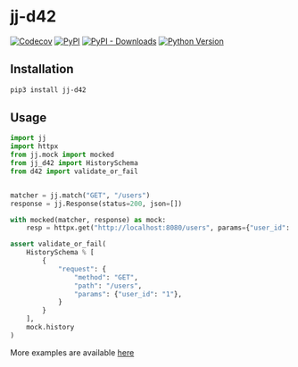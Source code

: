 # jj-d42

[![Codecov](https://img.shields.io/codecov/c/github/jj-mock/jj-d42/master.svg?style=flat-square)](https://codecov.io/gh/jj-mock/jj-d42)
[![PyPI](https://img.shields.io/pypi/v/jj-d42.svg?style=flat-square)](https://pypi.python.org/pypi/jj-d42/)
[![PyPI - Downloads](https://img.shields.io/pypi/dm/jj-d42?style=flat-square)](https://pypi.python.org/pypi/jj-d42/)
[![Python Version](https://img.shields.io/pypi/pyversions/jj-d42.svg?style=flat-square)](https://pypi.python.org/pypi/jj-d42/)


## Installation

```sh
pip3 install jj-d42
```

## Usage

```python
import jj
import httpx
from jj.mock import mocked
from jj_d42 import HistorySchema
from d42 import validate_or_fail


matcher = jj.match("GET", "/users")
response = jj.Response(status=200, json=[])

with mocked(matcher, response) as mock:
    resp = httpx.get("http://localhost:8080/users", params={"user_id": 1})

assert validate_or_fail(
    HistorySchema % [
        {
            "request": {
                "method": "GET",
                "path": "/users",
                "params": {"user_id": "1"},
            }
        }
    ],
    mock.history
)
```

More examples are available [here](https://github.com/jj-mock/jj-d42/tree/master/examples)
